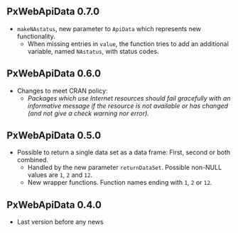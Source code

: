 

## PxWebApiData	0.7.0

* `makeNAstatus`, new parameter to `ApiData` which represents new functionality.
  - When missing entries in `value`, the function tries to add an additional variable, named `NAstatus`, with status codes.


## PxWebApiData	0.6.0

* Changes to meet CRAN policy:
  - *Packages which use Internet resources should fail gracefully with an informative message if the resource is not available or has changed (and not give a check warning nor error).*

## PxWebApiData	0.5.0

* Possible to return a single data set as a data frame: First, second or both combined. 
  - Handled by the new parameter `returnDataSet`. Possible non-NULL values are `1`, `2` and `12`. 
  - New wrapper functions. Function names ending with `1`, `2` or `12`.

  
##  PxWebApiData	0.4.0

* Last version before any news
